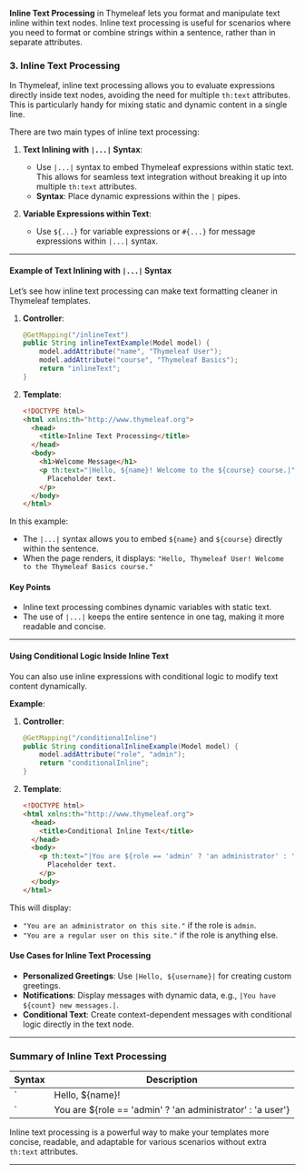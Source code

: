 **Inline Text Processing** in Thymeleaf lets you format and manipulate text inline within text nodes. Inline text processing is useful for scenarios where you need to format or combine strings within a sentence, rather than in separate attributes.

### 3. Inline Text Processing

In Thymeleaf, inline text processing allows you to evaluate expressions directly inside text nodes, avoiding the need for multiple `th:text` attributes. This is particularly handy for mixing static and dynamic content in a single line.

There are two main types of inline text processing:

1. **Text Inlining with `|...|` Syntax**:
   - Use `|...|` syntax to embed Thymeleaf expressions within static text. This allows for seamless text integration without breaking it up into multiple `th:text` attributes.
   - **Syntax**: Place dynamic expressions within the `|` pipes.

2. **Variable Expressions within Text**:
   - Use `${...}` for variable expressions or `#{...}` for message expressions within `|...|` syntax.

---

#### Example of Text Inlining with `|...|` Syntax

Let’s see how inline text processing can make text formatting cleaner in Thymeleaf templates.

1. **Controller**:

   ```java
   @GetMapping("/inlineText")
   public String inlineTextExample(Model model) {
       model.addAttribute("name", "Thymeleaf User");
       model.addAttribute("course", "Thymeleaf Basics");
       return "inlineText";
   }
   ```

2. **Template**:

   ```html
   <!DOCTYPE html>
   <html xmlns:th="http://www.thymeleaf.org">
     <head>
       <title>Inline Text Processing</title>
     </head>
     <body>
       <h1>Welcome Message</h1>
       <p th:text="|Hello, ${name}! Welcome to the ${course} course.|">
         Placeholder text.
       </p>
     </body>
   </html>
   ```

In this example:
- The `|...|` syntax allows you to embed `${name}` and `${course}` directly within the sentence.
- When the page renders, it displays: `"Hello, Thymeleaf User! Welcome to the Thymeleaf Basics course."`

#### Key Points
- Inline text processing combines dynamic variables with static text.
- The use of `|...|` keeps the entire sentence in one tag, making it more readable and concise.

---

#### Using Conditional Logic Inside Inline Text

You can also use inline expressions with conditional logic to modify text content dynamically.

**Example**:

1. **Controller**:

   ```java
   @GetMapping("/conditionalInline")
   public String conditionalInlineExample(Model model) {
       model.addAttribute("role", "admin");
       return "conditionalInline";
   }
   ```

2. **Template**:

   ```html
   <!DOCTYPE html>
   <html xmlns:th="http://www.thymeleaf.org">
     <head>
       <title>Conditional Inline Text</title>
     </head>
     <body>
       <p th:text="|You are ${role == 'admin' ? 'an administrator' : 'a regular user'} on this site.|">
         Placeholder text.
       </p>
     </body>
   </html>
   ```

This will display:
- `"You are an administrator on this site."` if the role is `admin`.
- `"You are a regular user on this site."` if the role is anything else.

#### Use Cases for Inline Text Processing

- **Personalized Greetings**: Use `|Hello, ${username}|` for creating custom greetings.
- **Notifications**: Display messages with dynamic data, e.g., `|You have ${count} new messages.|`.
- **Conditional Text**: Create context-dependent messages with conditional logic directly in the text node.

---

### Summary of Inline Text Processing

| **Syntax**                 | **Description**                                                                                         |
|----------------------------|---------------------------------------------------------------------------------------------------------|
| `|Hello, ${name}!|`        | Inserts the value of `name` within the sentence.                                                        |
| `|You are ${role == 'admin' ? 'an administrator' : 'a user'}|` | Conditional logic to change text based on variable value.        |

Inline text processing is a powerful way to make your templates more concise, readable, and adaptable for various scenarios without extra `th:text` attributes.

---
